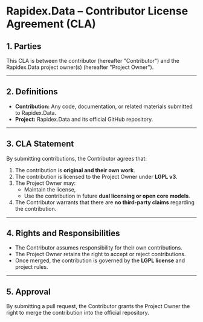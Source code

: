 # Rapidex.Data – Contributor License Agreement (CLA)

## 1. Parties
This CLA is between the contributor (hereafter "Contributor") and the Rapidex.Data project owner(s) (hereafter "Project Owner").

---

## 2. Definitions
- **Contribution:** Any code, documentation, or related materials submitted to Rapidex.Data.  
- **Project:** Rapidex.Data and its official GitHub repository.

---

## 3. CLA Statement
By submitting contributions, the Contributor agrees that:  
1. The contribution is **original and their own work**.  
2. The contribution is licensed to the Project Owner under **LGPL v3**.  
3. The Project Owner may:  
   - Maintain the license,  
   - Use the contribution in future **dual licensing or open core models**.  
4. The Contributor warrants that there are **no third-party claims** regarding the contribution.

---

## 4. Rights and Responsibilities
- The Contributor assumes responsibility for their own contributions.  
- The Project Owner retains the right to accept or reject contributions.  
- Once merged, the contribution is governed by the **LGPL license** and project rules.

---

## 5. Approval
By submitting a pull request, the Contributor grants the Project Owner the right to merge the contribution into the official repository.

